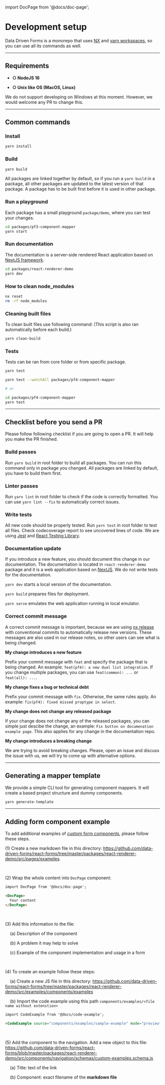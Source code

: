 import DocPage from '@docs/doc-page';

<DocPage>

# Development setup

Data Driven Forms is a monorepo that uses [NX](https://nx.dev/) and [yarn workspaces](https://classic.yarnpkg.com/blog/2017/08/02/introducing-workspaces/), so you can use all its commands as well.

---

## Requirements

- **○ NodeJS 16**

- **○ Unix like OS (MacOS, Linux)**

We do not support developing on Windows at this moment. However, we would welcome any PR to change this.

---

## Common commands

### Install

```bash
yarn install
```

### Build

```bash
yarn build
```

All packages are linked together by default, so if you run a `yarn build` in a package, all other packages are updated to the latest version of that package. A package has to be built first before it is used in other package.

### Run a playground

Each package has a small playground `package/demo`, where you can test your changes.

```bash
cd packages/pf3-component-mapper
yarn start
```

### Run documentation

The documentation is a server-side rendered React application based on [NextJS framework](https://nextjs.org/).

```bash
cd packages/react-renderer-demo
yarn dev
```

### How to clean node_modules

```bash
nx reset
rm -rf node_modules
```
### Cleaning built files

To clean built files use following command: (This script is also ran automatically before each build.)

```bash
yarn clean-build
```

### Tests

Tests can be ran from core folder or from specific package.

```bash
yarn test

yarn test --watchAll packages/pf4-component-mapper

# or

cd packages/pf4-component-mapper
yarn test
```

---

## Checklist before you send a PR

Please follow following checklist if you are going to open a PR. It will help you make the PR finished.

### Build passes

Run `yarn build` in root folder to build all packages. You can run this command only in package you changed. All packages are linked by default, you have to build them first.

### Linter passes

Run `yarn lint` in root folder to check if the code is correctly formatted. You can use `yarn lint --fix` to automatically correct issues.
### Write tests

All new code should be properly tested. Run `yarn test` in root folder to test all files. Check codecoverage report to see uncovered lines of code. We are using [Jest](https://jestjs.io/) and [React Testing Library](https://testing-library.com/docs/react-testing-library/intro/).

### Documentation update

If you introduce a new feature, you should document this change in our documentation. The documentation is located in `react-renderer-demo` package and it is a web application based on [NextJS](https://nextjs.org/). We do not write tests for the documentation.

`yarn dev` starts a local version of the documentation.

`yarn build` prepares files for deployment.

`yarn serve` emulates the web application running in local emulator.

### Correct commit message

A correct commit message is important, because we are using [nx release](https://nx.dev/features/manage-releases) with conventional commits to automatically release new versions. These messages are also used in our release notes, so other users can see what is being changed.

**My change introduces a new feature**

Prefix your commit message with `feat` and specify the package that is being changed. An example: `feat(pf4): a new dual list integration`. If you change multiple packages, you can use `feat(common): ...` or `feat(all): ...`.

**My change fixes a bug or technical debt**

Prefix your commit message with `fix`. Otherwise, the same rules apply. An example: `fix(pf4): fixed missed proptype in select`.

**My change does not change any released package**

If your change does not change any of the released packages, you can simple just descibe the change, an example: `Fix button on documenation example page`. This also applies for any change in the documentation repo.

**My change introduces a breaking change**

We are trying to avoid breaking changes. Please, open an issue and discuss the issue with us, we will try to come up with alternative options.

---

## Generating a mapper template

We provide a simple CLI tool for generating component mappers. It will create a based project structure and dummy components.

```bash
yarn generate-template
```

---

## Adding form component example

To add additional examples of [custom form components](/examples/sample-example), please follow these steps.

(1) Create a new markdown file in this directory: https://github.com/data-driven-forms/react-forms/tree/master/packages/react-renderer-demo/src/pages/examples.

<br />

(2) Wrap the whole content into `DocPage` component:

```md
import DocPage from '@docs/doc-page';

<DocPage>
  Your content
</DocPage>
```

<br />

(3) Add this information to the file:

&nbsp;&nbsp;&nbsp;&nbsp;(a) Description of the component

&nbsp;&nbsp;&nbsp;&nbsp;(b) A problem it may help to solve

&nbsp;&nbsp;&nbsp;&nbsp;(c) Example of the component implementation and usage in a form

<br />

(4) To create an example follow these steps:

&nbsp;&nbsp;&nbsp;&nbsp;(a) Create a new JS file in this directory: https://github.com/data-driven-forms/react-forms/tree/master/packages/react-renderer-demo/src/examples/components/examples

&nbsp;&nbsp;&nbsp;&nbsp;(b) Import the code example using this path `components/examples/<file name without extenstion>`

```md
import CodeExample from '@docs/code-example';

<CodeExample source="components/examples/sample-example" mode="preview" />
```

<br />

(5) Add the component to the navigation. Add a new object to this file: https://github.com/data-driven-forms/react-forms/blob/master/packages/react-renderer-demo/src/components/navigation/schemas/custom-examples.schema.js

&nbsp;&nbsp;&nbsp;&nbsp;(a) Title: text of the link

&nbsp;&nbsp;&nbsp;&nbsp;(b) Component: exact filename of the **markdown file**

</DocPage>
